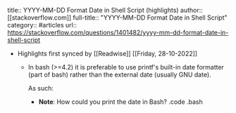 title:: YYYY-MM-DD Format Date in Shell Script (highlights)
author:: [[stackoverflow.com]]
full-title:: "YYYY-MM-DD Format Date in Shell Script"
category:: #articles
url:: https://stackoverflow.com/questions/1401482/yyyy-mm-dd-format-date-in-shell-script

- Highlights first synced by [[Readwise]] [[Friday, 28-10-2022]]
	- In bash (>=4.2) it is preferable to use printf's built-in date formatter (part of bash) rather than the external date (usually GNU date).
	  
	  As such:
		- **Note**: How could you print the date in Bash? .code .bash